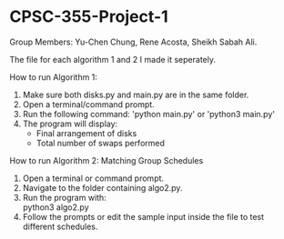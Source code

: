 # CPSC-355-Project-1
Group Members: Yu-Chen Chung, Rene Acosta, Sheikh Sabah Ali.

The file for each algorithm 1 and 2 I made it seperately. 


How to run Algorithm 1:
1. Make sure both disks.py and main.py are in the same folder.
2. Open a terminal/command prompt.
3. Run the following command:
   'python main.py' or 'python3 main.py'
4. The program will display:
   - Final arrangement of disks
   - Total number of swaps performed


How to run Algorithm 2: Matching Group Schedules

1. Open a terminal or command prompt.  
2. Navigate to the folder containing algo2.py.  
3. Run the program with:  
   python3 algo2.py  
4. Follow the prompts or edit the sample input inside the file to test different schedules.
